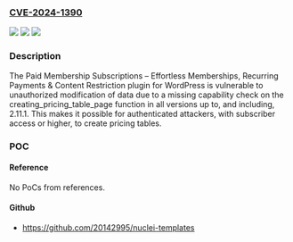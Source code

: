 ### [CVE-2024-1390](https://cve.mitre.org/cgi-bin/cvename.cgi?name=CVE-2024-1390)
![](https://img.shields.io/static/v1?label=Product&message=Paid%20Membership%20Subscriptions%20%E2%80%93%20Effortless%20Memberships%2C%20Recurring%20Payments%20%26%20Content%20Restriction&color=blue)
![](https://img.shields.io/static/v1?label=Version&message=*%3C%3D%202.11.1%20&color=brighgreen)
![](https://img.shields.io/static/v1?label=Vulnerability&message=CWE-862%20Missing%20Authorization&color=brighgreen)

### Description

The Paid Membership Subscriptions – Effortless Memberships, Recurring Payments & Content Restriction plugin for WordPress is vulnerable to unauthorized modification of data due to a missing capability check on the creating_pricing_table_page function in all versions up to, and including, 2.11.1. This makes it possible for authenticated attackers, with subscriber access or higher, to create pricing tables.

### POC

#### Reference
No PoCs from references.

#### Github
- https://github.com/20142995/nuclei-templates


